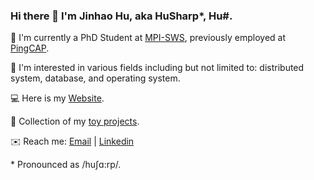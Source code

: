 ### Hi there 👋 I'm Jinhao Hu, aka HuSharp\*, Hu#.

🏢 I'm currently a PhD Student at [MPI-SWS](https://www.mpi-sws.org/), previously employed at [PingCAP](https://github.com/pingcap).

🧗 I'm interested in various fields including but not limited to: distributed system, database, and operating system.

💻 Here is my [Website](https://husharp.today).

🛞 Collection of my [toy projects](https://github.com/ihusharp).

✉️ Reach me: [Email](mailto:ihusharp@gmail.com) | [Linkedin](https://www.linkedin.com/in/jinhao-hu-656035201/)

\* Pronounced as /huʃɑ:rp/.
